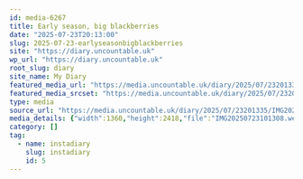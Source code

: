 ```yaml
---
id: media-6267
title: Early season, big blackberries
date: "2025-07-23T20:13:00"
slug: 2025-07-23-earlyseasonbigblackberries
site: "https://diary.uncountable.uk"
wp_url: "https://diary.uncountable.uk"
root_slug: diary
site_name: My Diary
featured_media_url: "https://media.uncountable.uk/diary/2025/07/23201335/IMG20250723101308.webp"
featured_media_srcset: "https://media.uncountable.uk/diary/2025/07/23201335/IMG20250723101308-169x300.webp 169w, https://media.uncountable.uk/diary/2025/07/23201335/IMG20250723101308-576x1024.webp 576w, https://media.uncountable.uk/diary/2025/07/23201335/IMG20250723101308-150x150.webp 150w, https://media.uncountable.uk/diary/2025/07/23201335/IMG20250723101308-360x640.webp 360w, https://media.uncountable.uk/diary/2025/07/23201335/IMG20250723101308.webp 1360w"
type: media
source_url: "https://media.uncountable.uk/diary/2025/07/23201335/IMG20250723101308.webp"
media_details: {"width":1360,"height":2418,"file":"IMG20250723101308.webp","filesize":173000,"sizes":{"medium":{"file":"IMG20250723101308-169x300.webp","width":169,"height":300,"filesize":24562,"mime_type":"image/webp","source_url":"https://media.uncountable.uk/diary/2025/07/23201335/IMG20250723101308-169x300.webp"},"large":{"file":"IMG20250723101308-576x1024.webp","width":576,"height":1024,"filesize":112348,"mime_type":"image/webp","source_url":"https://media.uncountable.uk/diary/2025/07/23201335/IMG20250723101308-576x1024.webp"},"thumbnail":{"file":"IMG20250723101308-150x150.webp","width":150,"height":150,"filesize":15458,"mime_type":"image/webp","source_url":"https://media.uncountable.uk/diary/2025/07/23201335/IMG20250723101308-150x150.webp"},"mobwidth":{"file":"IMG20250723101308-360x640.webp","width":360,"height":640,"filesize":63792,"mime_type":"image/webp","source_url":"https://media.uncountable.uk/diary/2025/07/23201335/IMG20250723101308-360x640.webp"},"full":{"file":"IMG20250723101308.webp","width":1360,"height":2418,"mime_type":"image/webp","source_url":"https://media.uncountable.uk/diary/2025/07/23201335/IMG20250723101308.webp"}},"image_meta":{"aperture":"0","credit":"","camera":"","caption":"","created_timestamp":"0","copyright":"","focal_length":"0","iso":"0","shutter_speed":"0","title":"","orientation":"0","keywords":[]}}
category: []
tag:
  - name: instadiary
    slug: instadiary
    id: 5
---
```


